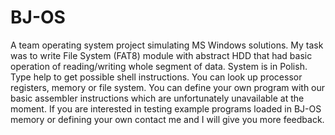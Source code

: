 # BJ-OS
A team operating system project simulating MS Windows solutions. My task was to write File System (FAT8) module with abstract HDD that had basic operation of reading/writing whole segment of data. System is in Polish. Type help to get possible shell instructions. You can look up processor registers, memory or file system. You can define your own program with our basic assembler instructions which are unfortunately unavailable at the moment. If you are interested in testing example programs loaded in BJ-OS memory or defining your own contact me and I will give you more feedback.
